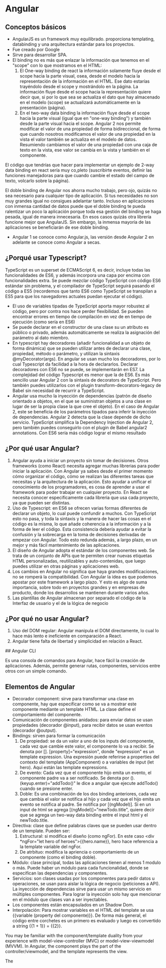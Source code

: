 # Angular

## Conceptos básicos

* AngularJS es un framework muy equilibrado. proporciona templating, databinding y una arquitectura estándar para los proyectos. 
* Fue creado por Google
* Sirve para desarrollar SPA.
* El binding no es más que enlazar la información que tenemos en el "scope" con lo que mostramos en el HTML:
	1.  El One-way binding de react la información solamente fluye desde el scope hacia la parte visual, osea, desde el modelo hacia la representación de la información en el HTML. Ese dato estarías trayéndolo desde el scope y mostrándolo en la página. La información fluye desde el scope hacia la representación quiere decir que, si por lo que sea se actualiza el dato que hay almacenado en el modelo (scope) se actualizará automáticamente en la presentación (página).
	2. En el two-way data binding la información fluye desde el scope hacia la parte visual (igual que en "one-way binding") y también desde la parte visual hacia el scope. Angular 2 nos permite modificar el valor de una propiedad de forma bidireccional, de forma que cuando nosotros modificamos el valor de una propiedad en la vista el valor también se actualiza en el modelo de datos. Resumiendo cambiamos el valor de una propiedad con una caja de texto en la vista, ese valor se cambia en la vista y también en el componente.

El código que tendrías que hacer para implementar un ejemplo de 2-way data binding en react sería muy co,pleto (suscribirte eventos, definir las funciones manejadoras para que cuando cambie el estado del campo de texto, volcarlo sobre la página). 

El doble binding de Angular nos ahorra mucho trabajo, pero ojo, quizás no sea necesario para cualquier tipo de aplicación. Si tus necesidades no son muy grandes igual no consigues adelantar tanto. Incluso en aplicaciones con inmensa cantidad de datos puede que el doble binding te pueda ralentizar un poco la aplicación porque toda esa gestión del binding se haga pesada, igual de manera innecesaria. En esos casos quizás otra librería funcione mejor que AngularJS. Sin embargo, la inmensa mayoría de las aplicaciones se beneficiarán de ese doble binding.
* Angular 1 se conoce como Angular.js, las versión desde Angular 2 en adelante se conoce como Angular a secas.


## ¿Porqué usar Typescript?

TypeScript es un superset de ECMAScript 6, es decir, incluye todas las funcionalidades de ES6, y además incorpora una capa por encima con funcionalidades extra. Se puede mezclar código TypeScript con código ES6 estándar sin problema, y el compilador de TypeScript seguirá pasando el código a ES5 (recordemos que tanto ES6 como TypeScript se transpilan a ES5 para que los navegadores actuales puedan ejecutar el código).

* El uso de variables tipadas de TypeScript aporta mayor robustez al código, pero por contra nos hace perder flexibilidad. Se pueden encontrar errores en tiempo de compilación en vez de en tiempo de ejecución (como sería en ES6)
* Se puede declarar en el constructor de una clase su un atributo es público o privado, además automáticamente se realiza la asignación del parámetro al dato miembro.
* En typescript hay decoradores (añadir funcionalidad a un objeto de forma dinámica) que se pueden utilizar antes de declarar una clase, propiedad, método o parámetro, y utilizan la sintaxis @myDecorator(args). En angular se usan mucho los decoradores, por lo cual Typescript da facilidad a la hora de declararlos. Declarar decoradores con ES6 no se puede, se implementarán en ES7. La complejidad del código Typescript es menor que la de ES6. Es más sencillo usar Angular 2 con la sintaxis de decorators de TypeScript. Pero también puedes utilizarlos con el plugin transform-decorators-legacy de Babel sin necesidad de recurrir a TypeScript.
* Angular usa mucho la inyección de dependencias (patrón de diseño orientado a objetos, en el que se suministran objetos a una clase en lugar de ser la propia clase la que cree el objeto). En el caso de Angular 2, este se beneficia de los parámetros tipados para inferir la inyección de dependencias. Angular 2 detecta que la clase depende de dicho servicio. TypeScript simplifica la Dependency Injection de Angular 2, pero también puedes conseguirlo con el plugin de Babel angular2 annotations. Con ES6 sería más código lograr el mismo resultado

## ¿Por qué usar Angular?

1. Angular ayuda a iniciar un proyecto sin tomar de decisiones. Otros frameworks (como React) necesita agregar muchas librerias para poder iniciar la aplicación. Con Angular ya sabes desde el primer momento cómo organizar el código, cómo se realizan las diferentes tareas que necesitas y la arquitectura de la aplicación. Esto ayudar a unificar el conocimiento de los programadores, es cosa de aprender a usar el framework para poder trabajar en cualquier proyecto. En React se necesita conocer especificamente cada libreria que usa cada proyecto, ya que pueden ser distintas.
2. Uso de Typescript: en ES6 se ofrecen varias formas diferentes de declarar un objeto, lo cual puede confundir a muchos. Con TypeScript esto no pasa, y toda la sintaxis y la manera de hacer las cosas en el código es la misma, lo que añade coherencia a la información y a la forma de leer el código. Esta consistencia debería ayudar a evitar la confusión y la sobrecarga en la toma de decisiones derivadas de empezar con Angular. Todo esto redunda además, a largo plazo, en un mejor y más fácil mantenimiento de las aplicaciones.
3. El diseño de Angular adopta el estándar de los componentes web. Se trata de un conjunto de APIs que te permiten crear nuevas etiquetas HTML personalizadas, reutilizables y auto-contenidas, que luego puedes utilizar en otras páginas y aplicaciones web.
4. Los cambios en Angular no significa que haya grandes modificaciones, no se romperá la compatibilidad. Con Angular la idea es que podemos apostar por este framework a largo plazo. Y esto es algo de suma importancia, sobre todo en proyectos grandes y en empresas de producto, donde los desarrollos se mantienen durante varios años.
5. Las plantillas de Angular almacenan por separado el código de la Interfaz de usuario y el de la lógica de negocio

## ¿Por qué no usar Angular?

1. Uso del DOM regular: Angular manipula el DOM directamente, lo cual lo hace más lento e ineficiente en comparación a React.
2. Angular tiene falta de libertad y simplicidad en relación a React.


## Angular CLI

Es una consola de comandos para Angular, hace fácil la creación de aplicaciones. Además, permite generar rutas, componentes, servicios entre otros con un simple comando.

## Elementos de Angular 

* Decorador component: sirve para transformar una clase en componente, hay que especificar como se va a mostrar este componente mediante un template HTML. La clase define el comportamiento del componente.
* Comunicación de componentes anidados: para enviar datos se usan propiedades (decorador @input), para recibir datos se usan eventos (decorador @output). 
* Bindings: sirven para formar la comunicación
	1. De propiedad: se da un valor a uno de los inputs del componente, cada vez que cambie este valor, el componente lo va a recibir. Se denota por []. [property]="expression", donde "expression" es un template expression. Una expresión puede referirse a properties del contexto del template (AppComponent) o a variables de input (let hero). Aqui están las template expressions.
	2. De evento: Cada vez que el componente hijo emita un evento, el componente padre va a ser notificado. Se denota por (). (keyup.enter)="addTodo()" le dice a angular que ejecute addTodo() cuando se presione enter.
	3. Doble: Es una combinación de los dos binding anteriores, cada vez que cambia el valor se notifica al hijo y cada vez que el hijo emita un evento se notifica al padre. Se notifica por [(ngModel)]. Si en un input de html se agrega [(ngModel)]="newTodo.title", quiere decir que se agrega un two-way data binding entre el input html y el newTodo.title.
* Directiva: clase que define palabras claves que se pueden usar dentro de un template. Pueden ser:
	1. Estructural: si modifica el diseño (como ngFor). En este caso <div *ngFor="let hero of heroes">{{hero.name}}</div>, hero hace referencia a la template variable del ngFor.
	2. De atrbituo: modifica la apriencia o comportamiento de un componente (como el binding doble).
* Módulo: clase principal, todas las aplicaciones tienen al menos 1 modulo o más. Puede haber un módulo para cada funcionalidad, donde se especifican las dependencias y componentes.
* Servicios: son clases usadas por los componentes para pedir datos u operaciones, se usan para aislar la lógica de negocio (peticiones a API). La inyección de dependencias sirve para usar un mismo servicio en múltiples componentes. Para lograr la inyección solo hay que mencionar en el módulo que clases van a ser inyectables.
* Los componentes están encapsulados en un Shadow Dom.
* Interpolación: Para mostrar variables en el HTML del template se usa {{variable (property del componente)}}. De forma más general, el código entre corchetes es un primero es evaluado y luego es convertido a string {{1 + 1}} = {{2}}.


You may be familiar with the component/template duality from your experience with model-view-controller (MVC) or model-view-viewmodel (MVVM). In Angular, the component plays the part of the controller/viewmodel, and the template represents the view.

The <script> element is a notable exception; it is forbidden, eliminating the risk of script injection attacks. 

*ngIf="todos.length > 0": only show the section element and all its children when there is at least one todo

[class.special]="expression": add special CSS class to element when the value of expression is truthy

That’s exactly where the expression context comes in. An expression context is a context in which expressions are evaluated. The expression context of a component is the component instance. And the component instance is an instance of the component class.

The use of public or private on arguments in the constructor is a shorthand notation that allows us to automatically create properties with that name, so:

class AppComponent {

  constructor(private todoDataService: TodoDataService) {
  }
}
is a shorthand notation for:

class AppComponent {

  private todoDataService: TodoDataService;

  constructor(todoDataService: TodoDataService) {
    this.todoDataService = todoDataService;
  }
}



Behind the scene as we said previously, Angular 2 detects a <cars-app> element in the page, then it creates an instance of the CarsApp class and this instance is the evaluation context of the template’s expressions. After that the CarsApp instance sets the totalCars property to ‘985’. so it first evaluates and then converts to a string. If you already know Angular 1.x, you are probably familiar with this template syntax.


Using the # syntax, we are creating a local variable name referencing the DOM object HTMLInputElement. The local variable can be used anywhere in the template.


The syntax uses * to show it is a structural directive.

NgFor is a repeater directive — a way to customize data display.

Haciendo un símil con AngularJS (Angular 1), un componente vendría a ser un controlador que siempre va ligado a una vista.

El componente define propiedades y métodos que están disponibles en su template, pero eso no te da licencia para meter ahí todo lo que te parezca. Es importante seguir una aproximación de diseño S.O.L.I.D., y extraer toda la lógica en servicios para que el controlador solo se encargue de gestionar 1 única cosa: la vista.


Los decoradores @Input() y @Output() te permiten definir atributos de entrada o salida en un componente.

Todos los componentes registrados en angular son singleton, es decir, sólo existe una instancia de ellos en la aplicación y si hay varios componentes que dependen de un mismo objeto, todos recibirán la misma instancia del objeto. Esto es lo que permite utilizar fácilmente los servicios para almacenar estado, ya que dos Controllers que dependan de un mismo servicio estarán utilizando el mismo objeto y, por tanto, podrán compartir información a través de él. El mayor inconveniente de usar un contenedor de inyección de dependencias en un lenguaje dinámico como javascript es que necesitamos definir explicítamente las dependencias ya que no existen un sistema de tipos que permita inferirlas automáticamente.





Cosas para hablar: 

- Por que Typescript:
* Codigo facil para inyeccion de dependencias
* Codigo facil para decoradores
* TypeScript aporta mayor robustez al código
* Errores en tiempo de compilacion y no de ejecucion

porque angular:
* two way data binding (en react es complejo)
* arquitectura

Inyección de dependencias es singleton (Se puede compartir el estado entre componentes)
Haciendo un símil con AngularJS (Angular 1), un componente vendría a ser un controlador que siempre va ligado a una vista. MVVM. El componente tiene el controlador y la vista, y el controlador es el que se comunica con la vista y el modelo. Se separa la responsabilidad por los principios Solid.
El controlador se encarga de una sola cosa
El componente define propiedades y métodos que están disponibles en su template, pero eso no te da licencia para meter ahí todo lo que te parezca. Es importante seguir una aproximación de diseño S.O.L.I.D., y extraer toda la lógica en servicios para que el controlador solo se encargue de gestionar 1 única cosa: la vista.